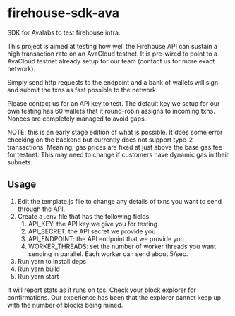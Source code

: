 # firehouse-sdk-ava
SDK for Avalabs to test firehouse infra. 

This project is aimed at testing how well the Firehouse API can sustain a high transaction rate on an AvaCloud testnet. It is pre-wired to point to a AvaCloud testnet already setup for our team (contact us for more exact network).

Simply send http requests to the endpoint and a bank of wallets will sign and submit the txns as fast possible to the network. 

Please contact us for an API key to test. The default key we setup for our own testing has 60 wallets that it round-robin assigns to incoming txns. Nonces are completely managed to avoid gaps. 

NOTE: this is an early stage edition of what is possible. It does some error checking on the backend but currently does not support type-2 transactions. Meaning, gas prices are fixed at just above the base gas fee for testnet. This may need to change if customers have dynamic gas in their subnets.

## Usage
1) Edit the template.js file to change any details of txns you want to send through the API.
2) Create a .env file that has the following fields:
   1) API_KEY: the API key we give you for testing
   2) API_SECRET: the API secret we provide you
   3) API_ENDPOINT: the API endpoint that we provide you
   4) WORKER_THREADS: set the number of worker threads you want sending in parallel. Each worker can send about 5/sec.
3) Run yarn to install deps
4) Run yarn build
5) Run yarn start

It will report stats as it runs on tps. Check your block explorer for confirmations. Our experience has been that the explorer cannot keep up with the number of blocks being mined.